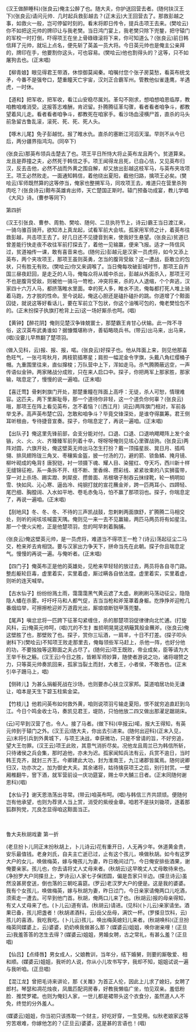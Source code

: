 <!-- { "loadSidebar": true } -->
(汉王做醉睡科)(张良云)俺主公醉了也。随大夫，你护送回营去者。(随何扶汉王下)(张良云)请问元帅．几时起兵救彭越去？(正末云)大王回营去了。那救彭越之事，如救火一般，岂可停留时刻的。看末将即日传令，提兵击项王去来。(樊哙云)你不如把这元帅的牌印让与我老樊。当日鸿门宴上，我老樊只除下兜鍪，把守辕门的军校一时打倒，吓得项王在坐上骨碌碌滚将下来，你可知道么？(张良云)前日韩信拜了元帅，就坛上点名，便先斩了英盖一员大将。今日英元帅也是俺主公亲拜的，牌印在手，他要割你这头，可也容易。(樊哙云)他也割得头的？这等，只不如屠狗去也。(正末唱)

【柳青娘】眼见得君王带酒，休惊御莫闻秦。咱嘱付您个张子房莫愁，看英布统戈矛，今番不是强夸口，楚重瞳天亡宇宙，汉刘正合霸军州。管教他似雀逢鹰，羊遇虎，一时休。

【道和】把军收，把军收，看江山安稳尽属刘。革勾不刚求，想咱想咱恩临厚，教咱教咱难消受。这报答志难酬，肯迟留。扑腾腾征革勾骤，看者看者咱争斗，都教望着风儿走。看者看者咱争斗，都教死在咱家手。看沙场血浸横尸首，直杀的马头前急留古鲁乱滚，滚死、死、死、死人头。

【啄木儿尾】免子彭越忧。报了睢水仇。直杀的塞断江河滔天溜。早则不从今已后，两分疆界指鸿沟。(同卒下)

(张良云)那英布领兵击楚去了也。项王平日所恃大将止英布龙且两个。贫道算来。龙且是莽撞之夫，必然死于韩信之手。项王闻得龙且死，已自心怯，又见英布归汉，反去击他，必然不战而外黄之围自解，却又放出彭越这枝军马，与英布夹攻项王。项王必然败走。一面通知韩信，着他绕出夏阳，截他归路，擒项王必矣。(樊哙云)军师既然算的这等停当，俺家也整搠军马，同攻项王去，难道只在营里杀狗肉吃？(张良诗云)黥布英雄肯出师，天亡楚国正斯时。辕门预备功成宴，教儿学唱《大风》诗。(曹参等同下)


第四折

(汉王引张良、曹参、周勃、樊哙、随何、二旦执符节上，诗云)霸王当日渡江来，一骑乌骓百骑开。欲知沛上真龙起，试看军前大会垓。孤家用军师之计，着英布往救彭越，共击项王去了。好几日还不见捷音到来，使我好生悬望。(张良云)贫道已曾差能行快走夜不收往军前打探去了，着他一见输赢，便来飞报。适才一阵信风过，贫道袖传一课，敢有喜音来也。(随何云)彭越元是汉家一员虎将，如今又添上英布，两个夹攻项王，那项王虽则英勇，怎当的腹背受敌？这一遭战，臣敢立的包状，只有胜无有败。(樊哙云)你又来调喉了。当日俺每攻破彭城时节，那项王自齐国三昼夜赶回，是走乏的人马，俺每众将从城中杀出，彭越从外面杀入，那项王可不也是腹背受敌，则被他一骑马一笴枪，冲突将来，杀的人人退缩，个个奔逃，汉家四十六万人马，都挤落睢水里面。幸的死人多，睢水不流，俺每都打死人堆上骑着马跑，方才脱的性命。至今说起，俺这心胆还是磕扑磕扑的跳。你道增了个黥面囚徒，就说这等好看话儿，要在军前立下包状，你这个油嘴可包的，俺老樊恰包不的。(正末扮探子执旗打枪背上云)这一场好厮杀也呵。(唱)

【黄钟】【醉花阴】俺则见楚汉争锋兢寰士，那楚霸王肯甘心伏输。此一阵不寻俗，这汉英布武勇谁如？据慷慨堪称许，善韬略晓兵书。(带云)出马来，出马来，(唱)没霎儿早熬翻了楚项羽。

(做入见科，云)报、报、报，喏。(张良云)好探子也。他从阵面上来，则见他那喜色旺气，一张弓弯秋月，两枝箭插寒星；肩担一幅泥金令字旗，头戴八角红缨桶子帽。九重围里往来，直似撺梭；万队营中上下，浑如走马。杀气腾腾蔽远空，一声传语似金钟。两家赌战分成败，只在来人启口中。探子，你把两军上那家胜，那家输，喘息定了，慢慢的说一遍咱。(正末唱)

【喜迁莺】骨剌刺旗门开处，那楚重瞳在阵面上高呼：无徒，杀人可恕，情理难容。这匹夫，两下里厮耻辱，那一个道待你非轻，这一个道负你何辜？(张良云)哦，那项王在阵上看见英布，怎不着恼？(〔西江月〕词云)两阵旗门相对，军前各举戈矛。高声英布楚亡囚，怎敢和咱争斗？毕竟交锋深处，是谁夺得赢筹。君王侧耳听根由，专待捷音宣奏。探子，你喘息定了，再说一遍咱。(正末唱)

【出队子】俺这里先锋前部，会支分能对付。口退、口退、口退响飕飕阵上发个金镞，火、火、火、齐臻臻军前列着十卒，呀呀呀俺则见垓心里骤战驹。(张良云)两阵对圆，六旗开处，俺这壁英无帅出马怎生打扮？戴一顶描星辰、晃日月、插鸡翎、排凤翅玲珑三角叉、枣穰紫金盔，披一付汤的刀，避的箭、锁鱼鳞、掩月镜、柳叶砌成的龟背犭唐猊铠，衬一领摄下魂、耀人目、染猩红、夺天巧，西川新十样无缝锦征袍，系一条拆不开、纽不断、里香绵、攒彩线、紧紧妆束的八实狮蛮带，穿一对上杀场、踢实蹬、刺犀皮、攒兽面、吊根墩子制吞云抹绿靴，轮一柄明如雪、快如风、沁心寒、逼齿冷、纯钢打就的宣花蘸金斧，跨一匹两耳小、四蹄轻、尾巴细、胸膛阔、入水如平地、卷毛赤兔马，怕不赢了那项羽也。探子，你喘息定了，再说一遍咱。(正末唱)

【刮地风】冬、冬、冬、不待的三声凯战鼓，忽剌剌两面旗舒，扩腾腾二马相交处，则听的闹垓垓喊震天隅。俺则见一来一去不见赢输，两匹马两员将有如星注。那一个使火尖枪，正是他楚项羽，忽的呵早刺着胸脯。

(张良云)俺这壁英元帅，是一员虎将，难道当不得项王一枪？(诗云)荡起征尘二马交，枪来斧去肯相饶。要与汉家出力争天下，拼命当先在此朝。探子你且喘息定气。慢慢的再说一遍。与俺听者。(正末唱)

【四门子】俺英布正是他的英雄处，见枪来早轻轻的放过去，两员将各自寻门路。整彪躯轮巨毒，虚里着实，实里着虚，厮过瞒各自依法度。虚里着实，实里着虚，则听的连天喊举。

【古水仙子】纷纷纷溅土雨，霭霭霭黑气黄云遮了太虚。刷刷刷马荡动征尘，隐隐隐人蟠在杀雾。吁吁吁马和人都气促，吉当当枪和斧笼罩着身躯。扢挣挣斧迎枪几番烟焰举，可擦擦枪迎斧万道霞光出，厮琅琅断铠甲落兜鍪。

【尾声】嗔忿忿将一匹跨下征革勾紧缠住，杀的那楚项羽促律律向北忙逋。(打旋风科，云)俺英元帅呵，(唱)兀的不生扌蚩损明晃晃这柄簸箕般金蘸斧。(张良云)俺这壁胜了也，那壁败了也。探子，赏你三坛酒，一肩羊，十日不打差。(探子叩头谢科下)(樊哙云)不知项王败走那里去，俺每领些军马赶上，杀他一阵，也好分他的功，不要独独等这黥面之夫占尽了。(随何云)项王既败，帝业成矣，臣等请为大王举千秋之觞。(汉王云)今日之胜，皆赖军师妙算，随使者游说之功，诸将翊赞之力，只等英元帅奏凯回来，孤家当裂土而封，大者王，小者侯，不敢吝也。(正末引卒子跚马上，唱)

【侧砖儿】为甚么捐躯死战在沙场，也则要赤心扶立汉家邦。莫道咱居功处无谦让，咱本是天生下碧玉柱紫金梁。

【竹枝儿】他若问英布如何救外黄，咱则说项羽亏输走夏阳，恨不就穷追直赶到乌江。今日个鸣金收士马，奏凯见君王，堤防，只怕他放二四又做出那濯足踞胡床。

(云)可早到汉营了也，令人。接了马者。(做下科)(卒报云)喏，报大王得知，有英元帅到于辕门之外。(汉王云)随大夫，你出去引进来。(随何出迎科)(正末入见，云)末将引兵到外黄城下，与项王决战，幸获微功，只是不曾请的旨，不好穷追，望大王勿罪。(汉王云)项王此败，其意气消折尽矣。况他龙且周兰已为韩信所斩，只待诸侯之兵会集，那时追他，亦未为迟。孤家闻知兵法有云，兵赏不逾日，当时韩王克齐，就封三齐王。今卿建此大功，封为淮南王，九江诸郡皆属焉。随何说卿归汉，功亦次之，加为御史大夫。其余诸将，姑待擒获项王之后，别行封赏。一壁厢椎翻牛，窨下酒，就军营前设一庆功筵宴，赐士卒大酺三日者。(正末同随何谢恩科)(唱)

【水仙子】谢天恩浩荡出寻常。(带云)咱英布呵。(唱)与韩信三齐共颉颃。便随何岂有他承望，也则为荐贤人当上赏，消受的紫绶金章。咱若不是扶刘锄项，逐着那狐群狗党，兀良怎显得咱这黥面当正。


　
　




鲁大夫秋胡戏妻
第一折

(老旦扮卜儿同正末扮秋胡上，卜儿诗云)花有重开日，人无再少年。休道黄金贵，安乐最值钱。老身刘氏，自夫主亡逝已过，止有这个孩儿，唤做秋胡。如今有这罗大户的女儿，唤做梅英，嫁与俺孩儿为妻，昨日晚间过门，今日俺安排些酒果，谢俺要亲家。孩儿也，你去请将丈人丈母来者。(秋胡云)这早晚丈人丈母敢待来也。(净扮罗大户同搽旦上，罗诗云)人家七子保团圆，偏是吾家只半边。(搽旦诗云)虽然没甚房奁送，倒也落的三朝吃喜筵。(罗云)老汉罗大户的便是。这是我的婆婆。我有个女孩儿，唤做梅英，嫁与秋胡为妻，昨日过门，今日亲家请俺两口儿吃酒，须索走一遭去。可早到他门首。秋胡，俺两口儿来了也。(秋胡云)报的母亲得知，有丈人丈母来了也。(卜儿云)道有请。(秋胡云)请进。(见科)(卜儿云)亲家请坐。酒果已备，孩儿把盏者！(秋胡递酒科，云)岳父岳母，满饮一杯。(罗搽旦饮科，云)孩儿的喜酒，我吃我吃。(卜儿云)孩儿，唤出梅英媳妇儿来者。(秋胡唤科)(正旦扮梅英同媒婆上，云)婆婆，奶奶唤我做甚么那？(媒婆云)姐姐，唤你谢亲哩！(正旦云)我羞答答的怎生去得？(媒婆云)姐姐，男婚女聘，古之常礼，有甚么羞？(正旦唱)

【仙吕】【点绛唇】男女成人，父娘教训，当年分，结下婚舅，则要的厮敬爱、相和顺。(媒婆云)姐姐，我听的人说，你从小儿攻书写字，我却不知，姐姐试说一遍与我听咱。(正旦唱)

【混江龙】曾把毛诗来讲论，那《关雎》为首正人伦，因此上儿求了媳妇，女聘了郎村。琴瑟和凋花烛夜，凤凰匹配洞房春，好教我懒临广坐，怕见双亲。羞低粉脸．推焚罗裙。也则为俺妇人家，一世儿都是裙带头这个衣食分，虽然道人人不免，终觉的分外羞人。

(媒婆云)姐姐，你当初只该拣取一个财主，好吃好穿，一生受用。似秋老娘家这等穷苦艰难，你嫁他怎的？(正旦云)婆婆，这是甚的言语也！(唱)

